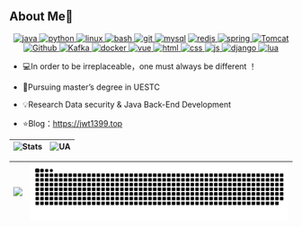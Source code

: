## About Me👋
<div align="center">
    <a href="https://www.java.com" target="_blank" rel="noreferrer">
    		<img src="https://cdn.jsdelivr.net/gh/devicons/devicon/icons/java/java-original.svg" alt="java" width="40" height="40"/>     
    </a>
   <a href="https://www.python.org" target="_blank" rel="noreferrer">
        <img src="https://cdn.jsdelivr.net/gh/devicons/devicon/icons/python/python-original.svg" alt="python" width="40" height="40"/>
  </a>       
    <a href="https://www.linux.org/" target="_blank" rel="noreferrer">
    		<img src="https://cdn.jsdelivr.net/gh/devicons/devicon/icons/linux/linux-original.svg" alt="linux" width="40" height="40"/>
    </a>
    <a href="https://www.gnu.org/software/bash/" target="_blank" rel="noreferrer">
    		<img src="https://cdn.jsdelivr.net/gh/devicons/devicon/icons/bash/bash-original.svg" alt="bash" width="40" height="40"/>     
    </a>
    <a href="https://git-scm.com/" target="_blank" rel="noreferrer">
    		<img src="https://cdn.jsdelivr.net/gh/devicons/devicon/icons/git/git-original.svg" alt="git" width="40" height="40"/>
    </a>
    <a href="https://www.mysql.com/" target="_blank" rel="noreferrer">
    		<img src="https://cdn.jsdelivr.net/gh/devicons/devicon/icons/mysql/mysql-original.svg" alt="mysql" width="40" height="40"/></a>
<a href="https://redis.io" target="_blank" rel="noreferrer">
        <img src="https://cdn.jsdelivr.net/gh/devicons/devicon/icons/redis/redis-original.svg" alt="redis" width="40" height="40"/>
</a>
<a href="https://spring.io/" target="_blank" rel="noreferrer">
        <img src="https://cdn.jsdelivr.net/gh/devicons/devicon/icons/spring/spring-original.svg" alt="spring" width="40" height="40"/>
</a>
<a href="https://tomcat.apache.org/" target="_blank" rel="noreferrer">
        <img src="https://cdn.jsdelivr.net/gh/devicons/devicon/icons/tomcat/tomcat-original.svg" alt="Tomcat" width="40" height="40"/>  
</a>
<a href="https://github.com/" target="_blank" rel="noreferrer">
        <img src="https://cdn.jsdelivr.net/gh/devicons/devicon/icons/github/github-original.svg" alt="Github" width="40" height="40"/>  
</a>
<a href="https://kafka.apache.org/" target="_blank" rel="noreferrer">
        <img src="https://cdn.jsdelivr.net/gh/devicons/devicon/icons/apachekafka/apachekafka-original.svg" alt="Kafka" width="40" height="40"/>
</a>
<a href="https://www.docker.com/" target="_blank" rel="noreferrer">
        <img src="https://cdn.jsdelivr.net/gh/devicons/devicon/icons/docker/docker-original.svg" alt="docker" width="50" height="50"/>
</a>
<a href="https://cn.vuejs.org/" target="_blank" rel="noreferrer">
        <img src="https://cdn.jsdelivr.net/gh/devicons/devicon/icons/vuejs/vuejs-original.svg" alt="vue" width="40" height="40"/>
</a>
 <a href="https://developer.mozilla.org/zh-CN/docs/Web/HTML" target="_blank" rel="noreferrer">        
        <img src="https://cdn.jsdelivr.net/gh/devicons/devicon/icons/html5/html5-original.svg" alt="html" width="40" height="40"/>
</a>
<a href="https://developer.mozilla.org/zh-CN/docs/Web/CSS" target="_blank" rel="noreferrer">
        <img src="https://cdn.jsdelivr.net/gh/devicons/devicon/icons/css3/css3-original.svg" alt="css" width="40" height="40"/>
</a>
<a href="https://developer.mozilla.org/zh-CN/docs/learn/JavaScript" target="_blank" rel="noreferrer">
        <img src="https://cdn.jsdelivr.net/gh/devicons/devicon/icons/javascript/javascript-original.svg" alt="js" width="40" height="40"/>
</a>
<a href="https://www.djangoproject.com/" target="_blank" rel="noreferrer">
        <img src="https://cdn.jsdelivr.net/gh/devicons/devicon/icons/django/django-plain.svg" alt="django" width="40" height="40"/>
</a> 
<a href="https://www.lua.org/" target="_blank" rel="noreferrer">
        <img src="https://cdn.jsdelivr.net/gh/devicons/devicon/icons/lua/lua-original.svg" alt="lua" width="40" height="40"/>
</a>
</div>

- 💻In order to be irreplaceable，one must always be different ！

- 🌱Pursuing master’s degree in UESTC

- 💡Research  Data security & Java Back-End Development

- ⭐️Blog：https://jwt1399.top


| ![Stats](https://github-readme-stats.vercel.app/api?username=jwt1399&show_icons=true&theme=default&count_private=true) | ![UA](https://count.getloli.com/get/@jwt1399?theme=rule34) |
| ------------------------------------------------------------ | ------------------------------------------------------------ |


| <img src="https://github.com/jwt1399/jwt1399/blob/main/study.gif" width="200"/> |![Snake animation](https://github.com/jwt1399/jwt1399/blob/main/github-contribution-grid-snake.svg) |
| ------------------------------------------------------------ | ------------------------------------------------------------ |


